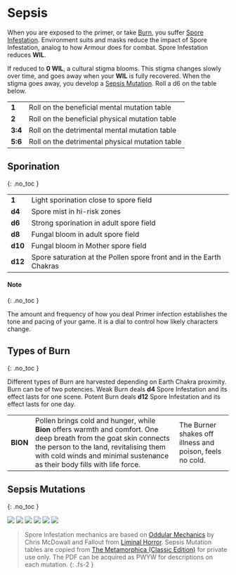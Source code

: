 # Sepsis

When you are exposed to the primer, or take [Burn](https://degenesis.com/world/stories/apocalyptics/burn-baby-burn), you suffer [Spore Infestation](https://degenesis.com/world/stories/pollen/sepsis).
Environment suits and masks reduce the impact of Spore Infestation, analog to how Armour does for combat.
Spore Infestation reduces **WIL**.

If reduced to **0 WIL**, a cultural stigma blooms.
This stigma changes slowly over time, and goes away when your **WIL** is fully recovered.
When the stigma goes away, you develop a [Sepsis Mutation](#sepsis-mutations).
Roll a d6 on the table below.

|         |                                                 |
| ------- | ----------------------------------------------- |
| **1**   | Roll on the beneficial mental mutation table    |
| **2**   | Roll on the beneficial physical mutation table  |
| **3:4** | Roll on the detrimental mental mutation table   |
| **5:6** | Roll on the detrimental physical mutation table |

## Sporination
{: .no_toc }

|         |                                                                     |
| ------- | ------------------------------------------------------------------- |
| **1**   | Light sporination close to spore field                              |
| **d4**  | Spore mist in hi-risk zones                                         |
| **d6**  | Strong sporination in adult spore field                             |
| **d8**  | Fungal bloom in adult spore field                                   |
| **d10** | Fungal bloom in Mother spore field                                  |
| **d12** | Spore saturation at the Pollen spore front and in the Earth Chakras |

#### Note
{: .no_toc }

The amount and frequency of how you deal Primer infection establishes the tone and pacing of your game.
It is a dial to control how likely characters change.

## Types of Burn
{: .no_toc }

Different types of Burn are harvested depending on Earth Chakra proximity.
Burn can be of two potencies.
Weak Burn deals **d4** Spore Infestation and its effect lasts for one scene.
Potent Burn deals **d12** Spore Infestation and its effect lasts for one day.

|          |                                                                                                                                                                                                                                            |                                                          |
| -------- | ------------------------------------------------------------------------------------------------------------------------------------------------------------------------------------------------------------------------------------------ | -------------------------------------------------------- |
| **BION** | Pollen brings cold and hunger, while **Bion** offers warmth and comfort. One deep breath from the goat skin connects the person to the land, revitalising them with cold winds and minimal sustenance as their body fills with life force. | The Burner shakes off illness and poison, feels no cold. |

## Sepsis Mutations
{: .no_toc }

![](https://i.imgur.com/SUoem6s.png)
![](https://i.imgur.com/WGmajjr.png)
![](https://i.imgur.com/3xXstMw.png)
![](https://i.imgur.com/mPrY7uJ.png)
![](https://i.imgur.com/6ljhho5.png)
![](https://i.imgur.com/3kiIhIz.png)

> Spore Infestation mechanics are based on [Oddular Mechanics](https://www.bastionland.com/2016/04/oddular-mechanics.html?m=1) by Chris McDowall and Fallout from [Liminal Horror](https://liminalhorrorrpg.com/). Sepsis Mutation tables are copied from <a href="https://www.drivethrurpg.com/en/product/115703/the-metamorphica-classic-edition">The Metamorphica (Classic Edition)</a> for private use only. The PDF can be acquired as PWYW for descriptions on each mutation.
> {: .fs-2 }
